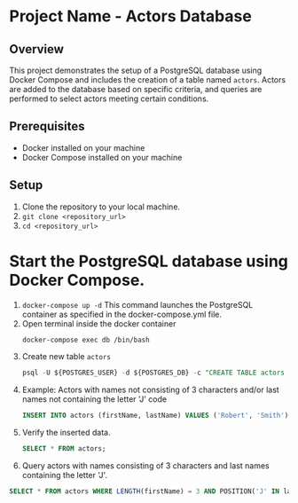 # Project Name - Actors Database

## Overview

This project demonstrates the setup of a PostgreSQL database using Docker Compose and includes the creation of a table
named `actors`. Actors are added to the database based on specific criteria, and queries are performed to select actors
meeting certain conditions.

## Prerequisites 
- Docker installed on your machine 
- Docker Compose installed on your machine

## Setup 
1. Clone the repository to your local machine. 
2. ```git clone <repository_url>```
3. ```cd <repository_url>```

# Start the PostgreSQL database using Docker Compose.
1. ```docker-compose up -d``` This command launches the PostgreSQL container as specified in the docker-compose.yml file.
2. Open terminal inside the docker container
    ```Bash
    docker-compose exec db /bin/bash
    ```
3. Create new table `actors`
    ``` SQL
    psql -U ${POSTGRES_USER} -d ${POSTGRES_DB} -c "CREATE TABLE actors ( id SERIAL PRIMARY KEY, firstName VARCHAR(255) NOT NULL, lastName VARCHAR(255) NOT NULL );"
    ```
4. Example: Actors with names not consisting of 3 characters and/or last names not containing the letter 'J'
code
    ```SQL
    INSERT INTO actors (firstName, lastName) VALUES ('Robert', 'Smith'), ('Jennifer', 'Lopez'), ('Michael', 'Brown'), ('Emily', 'Davis');
    ```
5. Verify the inserted data.
    ```SQL
    SELECT * FROM actors;
    ```
6. Query actors with names consisting of 3 characters and last names containing the letter 'J'.
```SQL
SELECT * FROM actors WHERE LENGTH(firstName) = 3 AND POSITION('J' IN lastName) > 0;
```
